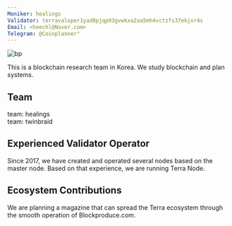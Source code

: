 ```yaml
---
Moniker: healings
Validator: terravaloper1yad8pjqp93gvwkxa2aa5mh4vctzfs37ekjxr4s
Email: <heechl@Naver.com>
Telegram: @Coinplanner"
---
```


![bp](https://user-images.githubusercontent.com/49701937/112595821-4ddf3880-8e4e-11eb-9af3-96ff4a536aab.jpg)

This is a blockchain research team in Korea.
We study blockchain and plan systems.

## Team
team: healings<br>
team: twinbraid

## Experienced Validator Operator
Since 2017, we have created and operated several nodes based on the master node. Based on that experience, we are running Terra Node.

## Ecosystem Contributions
We are planning a magazine that can spread the Terra ecosystem through the smooth operation of Blockproduce.com.
